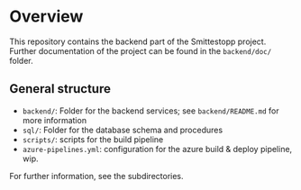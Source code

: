 # Overview

This repository contains the backend part of the Smittestopp project. Further documentation of the project can be found in the `backend/doc/` folder.

## General structure

* `backend/`: Folder for the backend services; see `backend/README.md` for more information
* `sql/`: Folder for the database schema and procedures
* `scripts/`: scripts for the build pipeline
* `azure-pipelines.yml`: configuration for the azure build & deploy pipeline, wip. 

For further information, see the subdirectories.
